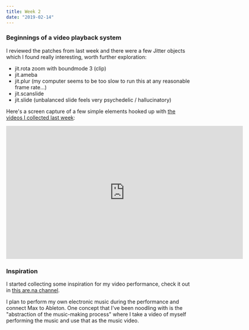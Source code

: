 ```yaml
---
title: Week 2
date: "2019-02-14"
---
```


### Beginnings of a video playback system

I reviewed the patches from last week and there were a few Jitter objects which I found really interesting, worth further exploration:

-   jit.rota zoom with boundmode 3 (clip)
-   jit.ameba
-   jit.plur (my computer seems to be too slow to run this at any reasonable frame rate...)
-   jit.scanslide
-   jit.slide (unbalanced slide feels very psychedelic / hallucinatory)

Here's a screen capture of a few simple elements hooked up with [the videos I collected last week](../week-1):

<iframe src="https://player.vimeo.com/video/317300178?loop=1&title=0&byline=0&portrait=0" width="640" height="360" frameborder="0" webkitallowfullscreen mozallowfullscreen allowfullscreen></iframe>

### Inspiration

I started collecting some inspiration for my video performance, check it out in [this are.na channel](https://www.are.na/adi-dahiya/live-image-processing-performance-rqmvt774zro).

I plan to perform my own electronic music during the performance and connect Max to Ableton. One concept that I've been noodling with is the "abstraction of the music-making process" where I take a video of myself performing the music and use that as the music video.
